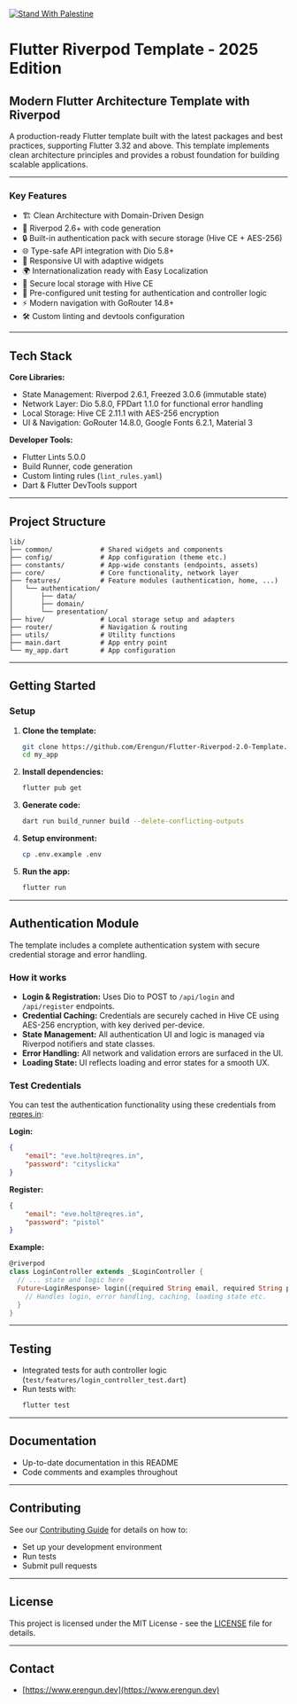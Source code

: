 [![Stand With Palestine](https://raw.githubusercontent.com/TheBSD/StandWithPalestine/main/banner-no-action.svg)](https://thebsd.github.io/StandWithPalestine)
# Flutter Riverpod Template - 2025 Edition

## Modern Flutter Architecture Template with Riverpod

A production-ready Flutter template built with the latest packages and best practices, supporting Flutter 3.32 and above. This template implements clean architecture principles and provides a robust foundation for building scalable applications.

---

### Key Features

- 🏗️ Clean Architecture with Domain-Driven Design
- 🎯 Riverpod 2.6+ with code generation
- 🔒 Built-in authentication pack with secure storage (Hive CE + AES-256)
- 🌐 Type-safe API integration with Dio 5.8+
- 📱 Responsive UI with adaptive widgets
- 🌍 Internationalization ready with Easy Localization
- 💾 Secure local storage with Hive CE
- 🧪 Pre-configured unit testing for authentication and controller logic
- ⚡ Modern navigation with GoRouter 14.8+
- 🛠️ Custom linting and devtools configuration

---

## Tech Stack

**Core Libraries:**
- State Management: Riverpod 2.6.1, Freezed 3.0.6 (immutable state)
- Network Layer: Dio 5.8.0, FPDart 1.1.0 for functional error handling
- Local Storage: Hive CE 2.11.1 with AES-256 encryption
- UI & Navigation: GoRouter 14.8.0, Google Fonts 6.2.1, Material 3

**Developer Tools:**
- Flutter Lints 5.0.0
- Build Runner, code generation
- Custom linting rules (`lint_rules.yaml`)
- Dart & Flutter DevTools support

---

## Project Structure

```
lib/
├── common/            # Shared widgets and components
├── config/            # App configuration (theme etc.)
├── constants/         # App-wide constants (endpoints, assets)
├── core/              # Core functionality, network layer
├── features/          # Feature modules (authentication, home, ...)
│   └── authentication/
│       ├── data/
│       ├── domain/
│       └── presentation/
├── hive/              # Local storage setup and adapters
├── router/            # Navigation & routing
├── utils/             # Utility functions
├── main.dart          # App entry point
└── my_app.dart        # App configuration
```

---

## Getting Started


### Setup

1. **Clone the template:**
    ```bash
    git clone https://github.com/Erengun/Flutter-Riverpod-2.0-Template.git my_app
    cd my_app
    ```

2. **Install dependencies:**
    ```bash
    flutter pub get
    ```

3. **Generate code:**
    ```bash
    dart run build_runner build --delete-conflicting-outputs
    ```

4. **Setup environment:**
    ```bash
    cp .env.example .env
    ```

5. **Run the app:**
    ```bash
    flutter run
    ```

---

## Authentication Module

The template includes a complete authentication system with secure credential storage and error handling.

### How it works

- **Login & Registration:** Uses Dio to POST to `/api/login` and `/api/register` endpoints.
- **Credential Caching:** Credentials are securely cached in Hive CE using AES-256 encryption, with key derived per-device.
- **State Management:** All authentication UI and logic is managed via Riverpod notifiers and state classes.
- **Error Handling:** All network and validation errors are surfaced in the UI.
- **Loading State:** UI reflects loading and error states for a smooth UX.

### Test Credentials

You can test the authentication functionality using these credentials from [reqres.in](https://reqres.in/):

**Login:**
```json
{
    "email": "eve.holt@reqres.in",
    "password": "cityslicka"
}
```

**Register:**
```json
{
    "email": "eve.holt@reqres.in",
    "password": "pistol"
}
```

**Example:**
```dart
@riverpod
class LoginController extends _$LoginController {
  // ... state and logic here
  Future<LoginResponse> login({required String email, required String password}) async {
    // Handles login, error handling, caching, loading state etc.
  }
}
```
---

## Testing

- Integrated tests for auth controller logic (`test/features/login_controller_test.dart`)
- Run tests with:
    ```bash
    flutter test
    ```

---

## Documentation

- Up-to-date documentation in this README
- Code comments and examples throughout

---

## Contributing

See our [Contributing Guide](CONTRIBUTING.md) for details on how to:
- Set up your development environment
- Run tests
- Submit pull requests

---

## License

This project is licensed under the MIT License - see the [LICENSE](LICENSE) file for details.

---

## Contact

- [https://www.erengun.dev](https://www.erengun.dev)
